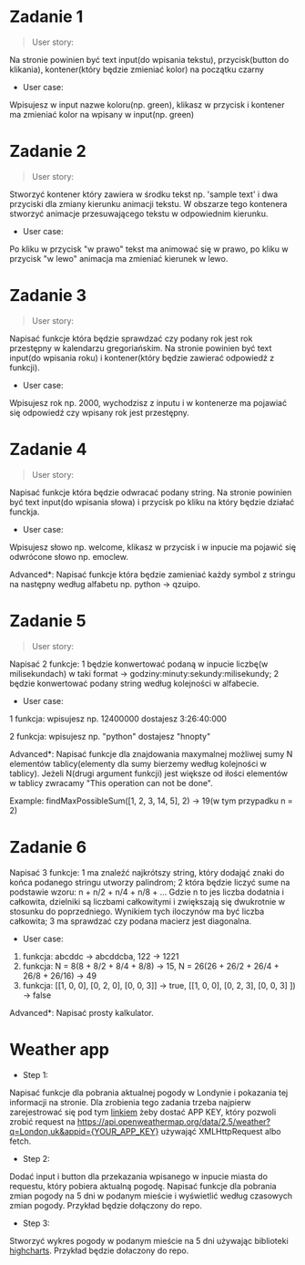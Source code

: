 # Zadanie 1

> User story:

Na stronie powinien być text input(do wpisania tekstu), przycisk(button do klikania), kontener(który będzie zmieniać kolor) na początku czarny

- User case:

Wpisujesz w input nazwe koloru(np. green), klikasz w przycisk i kontener ma zmieniać kolor na wpisany w input(np. green)

# Zadanie 2

> User story:

Stworzyć kontener który zawiera w środku tekst np. 'sample text' i dwa przyciski dla zmiany kierunku animacji tekstu. W obszarze tego kontenera stworzyć  animacje przesuwającego tekstu w odpowiednim kierunku.

- User case:

Po kliku w przycisk "w prawo" tekst ma animować się w prawo, po kliku w przycisk "w lewo" animacja ma zmieniać kierunek w lewo.

# Zadanie 3

> User story:

Napisać funkcje która będzie sprawdzać czy podany rok jest rok przestępny w kalendarzu gregoriańskim.
Na stronie powinien być text input(do wpisania roku) i kontener(który będzie zawierać odpowiedź z funkcji).

- User case:

Wpisujesz rok np. 2000, wychodzisz z inputu i w kontenerze ma pojawiać się odpowiedź czy wpisany rok jest przestępny.

# Zadanie 4

> User story:

Napisać funkcje która będzie odwracać podany string.
Na stronie powinien być text input(do wpisania słowa) i przycisk po kliku na który będzie działać funckja.

- User case:

Wpisujesz słowo np. welcome, klikasz w przycisk i w inpucie ma pojawić się odwrócone słowo np. emoclew.

Advanced*: Napisać funkcje która będzie zamieniać każdy symbol z stringu na następny według alfabetu np. python -> qzuipo.

# Zadanie 5

> User story:

Napisać 2 funkcje: 1 będzie konwertować podaną w inpucie liczbę(w milisekundach) w taki format -> godziny:minuty:sekundy:milisekundy; 2 będzie konwertować podany string według kolejności w alfabecie.

- User case:

1 funkcja: wpisujesz np. 12400000 dostajesz 3:26:40:000

2 funkcja: wpisujesz np. "python" dostajesz "hnopty"

Advanced*: Napisać funkcje dla znajdowania maxymalnej możliwej sumy N elementów tablicy(elementy dla sumy bierzemy według kolejności w tablicy). Jeżeli N(drugi argument funkcji) jest większe od iłości elementów w tablicy zwracamy "This operation can not be done".

Example: findMaxPossibleSum([1, 2, 3, 14, 5], 2) -> 19(w tym przypadku n = 2)

# Zadanie 6

Napisać 3 funkcje: 1 ma znaleźć najkrótszy string, który dodająć znaki do końca podanego stringu utworzy palindrom; 2 która będzie liczyć sume na podstawie wzoru: n + n/2 + n/4 + n/8 + ... Gdzie n to jes liczba dodatnia i całkowita, dzielniki są liczbami całkowitymi i zwiększają się dwukrotnie w stosunku do poprzedniego. Wynikiem tych iloczynów ma być liczba całkowita; 3 ma sprawdzać czy podana macierz jest diagonalna.

- User case:

1. funkcja: abcddc -> abcddcba, 122 -> 1221
2. funkcja: N = 8(8 + 8/2 + 8/4 + 8/8) -> 15, N = 26(26 + 26/2 + 26/4 + 26/8 + 26/16) -> 49
3. funkcja: [[1, 0, 0], [0, 2, 0], [0, 0, 3]] -> true, [[1, 0, 0], [0, 2, 3], [0, 0, 3] ]) -> false

Advanced*: Napisać prosty kalkulator.

# Weather app

- Step 1:

Napisać funkcje dla pobrania aktualnej pogody w Londynie i pokazania tej informacji na stronie.
Dla zrobienia tego zadania trzeba najpierw zarejestrować się pod tym <a href="https://home.openweathermap.org/users/sign_up">linkiem</a> żeby dostać APP KEY, który pozwoli zrobić request na https://api.openweathermap.org/data/2.5/weather?q=London,uk&appid={YOUR_APP_KEY} używająć XMLHttpRequest albo fetch.

- Step 2:

Dodać input i button dla przekazania wpisanego w inpucie miasta do requestu, który pobiera aktualną pogodę.
Napisać funkcje dla pobrania zmian pogody na 5 dni w podanym mieście i wyświetlić według czasowych zmian pogody. Przykład będzie dołączony do repo.

- Step 3:

Stworzyć wykres pogody w podanym mieście na 5 dni używając biblioteki <a href="https://www.highcharts.com/">highcharts</a>. Przykład będzie dołaczony do repo.